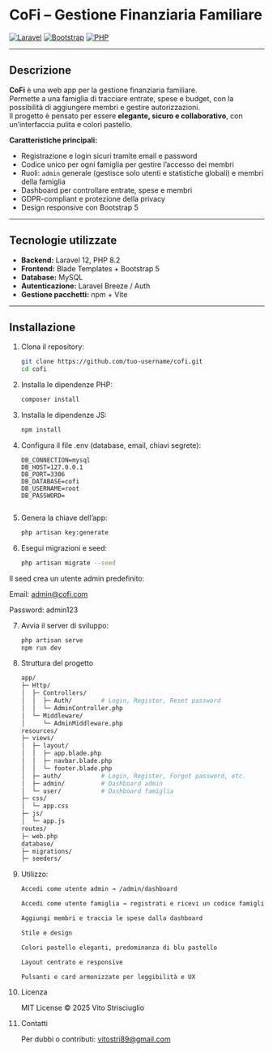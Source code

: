 # CoFi – Gestione Finanziaria Familiare

[![Laravel](https://img.shields.io/badge/Laravel-12-red)](https://laravel.com/)
[![Bootstrap](https://img.shields.io/badge/Bootstrap-5.3-blue)](https://getbootstrap.com/)
[![PHP](https://img.shields.io/badge/PHP-8.2-blueviolet)](https://www.php.net/)

---

## Descrizione
**CoFi** è una web app per la gestione finanziaria familiare.  
Permette a una famiglia di tracciare entrate, spese e budget, con la possibilità di aggiungere membri e gestire autorizzazioni.  
Il progetto è pensato per essere **elegante, sicuro e collaborativo**, con un’interfaccia pulita e colori pastello.

**Caratteristiche principali:**
- Registrazione e login sicuri tramite email e password
- Codice unico per ogni famiglia per gestire l’accesso dei membri
- Ruoli: `admin` generale (gestisce solo utenti e statistiche globali) e membri della famiglia
- Dashboard per controllare entrate, spese e membri
- GDPR-compliant e protezione della privacy
- Design responsive con Bootstrap 5

---

## Tecnologie utilizzate
- **Backend:** Laravel 12, PHP 8.2  
- **Frontend:** Blade Templates + Bootstrap 5  
- **Database:** MySQL  
- **Autenticazione:** Laravel Breeze / Auth  
- **Gestione pacchetti:** npm + Vite

---

## Installazione
1. Clona il repository:
   ```bash
   git clone https://github.com/tuo-username/cofi.git
   cd cofi


2. Installa le dipendenze PHP:
    ```bash
    composer install


3. Installa le dipendenze JS:
    ```bash
    npm install


4. Configura il file .env (database, email, chiavi segrete):
    ```env
    DB_CONNECTION=mysql
    DB_HOST=127.0.0.1
    DB_PORT=3306
    DB_DATABASE=cofi
    DB_USERNAME=root
    DB_PASSWORD=


5. Genera la chiave dell’app:
    ```bash
    php artisan key:generate


6. Esegui migrazioni e seed:
    ```bash
    php artisan migrate --seed


Il seed crea un utente admin predefinito:

Email: admin@cofi.com

Password: admin123

7. Avvia il server di sviluppo:
    ```bash
    php artisan serve
    npm run dev

8. Struttura del progetto
    ```bash
    app/
    ├─ Http/
    │  ├─ Controllers/
    │  │  ├─ Auth/        # Login, Register, Reset password
    │  │  └─ AdminController.php
    │  └─ Middleware/
    │     └─ AdminMiddleware.php
    resources/
    ├─ views/
    │  ├─ layout/
    │  │  ├─ app.blade.php
    │  │  ├─ navbar.blade.php
    │  │  └─ footer.blade.php
    │  ├─ auth/           # Login, Register, Forgot password, etc.
    │  ├─ admin/          # Dashboard admin
    │  └─ user/           # Dashboard famiglia
    ├─ css/
    │  └─ app.css
    ├─ js/
    │  └─ app.js
    routes/
    ├─ web.php
    database/
    ├─ migrations/
    ├─ seeders/

8. Utilizzo:
    ```bash
    Accedi come utente admin → /admin/dashboard

    Accedi come utente famiglia → registrati e ricevi un codice famiglia

    Aggiungi membri e traccia le spese dalla dashboard

    Stile e design

    Colori pastello eleganti, predominanza di blu pastello

    Layout centrato e responsive

    Pulsanti e card armonizzate per leggibilità e UX

9. Licenza

    MIT License © 2025 Vito Strisciuglio

10. Contatti

    Per dubbi o contributi: vitostri89@gmail.com
